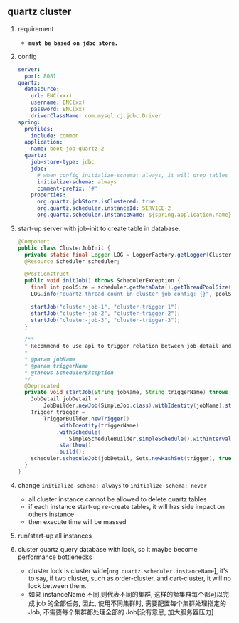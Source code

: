 ## quartz cluster

1. requirement

   - **`must be based on jdbc store.`**

2. config

   ```yaml
   server:
     port: 8081
   quartz:
     datasource:
       url: ENC(xxx)
       username: ENC(xx)
       password: ENC(xx)
       driverClassName: com.mysql.cj.jdbc.Driver
   spring:
     profiles:
       include: common
     application:
       name: boot-job-quartz-2
     quartz:
       job-store-type: jdbc
       jdbc:
         # when config initialize-schema: always, it will drop tables and re-create when server start-up
         initialize-schema: always
         comment-prefix: '#'
       properties:
         org.quartz.jobStore.isClustered: true
         org.quartz.scheduler.instanceId: SERVICE-2
         org.quartz.scheduler.instanceName: ${spring.application.name}
   ```

3. start-up server with job-init to create table in database.

   ```java
   @Component
   public class ClusterJobInit {
     private static final Logger LOG = LoggerFactory.getLogger(ClusterJobInit.class);
     @Resource Scheduler scheduler;

     @PostConstruct
     public void initJob() throws SchedulerException {
       final int poolSize = scheduler.getMetaData().getThreadPoolSize();
       LOG.info("quartz thread count in cluster job config: {}", poolSize);

       startJob("cluster-job-1", "cluster-trigger-1");
       startJob("cluster-job-2", "cluster-trigger-2");
       startJob("cluster-job-3", "cluster-trigger-3");
     }

     /**
     * Recommend to use api to trigger relation between job-detail and triggers.
     *
     * @param jobName
     * @param triggerName
     * @throws SchedulerException
     */
     @Deprecated
     private void startJob(String jobName, String triggerName) throws SchedulerException {
       JobDetail jobDetail =
           JobBuilder.newJob(SimpleJob.class).withIdentity(jobName).storeDurably(true).build();
       Trigger trigger =
           TriggerBuilder.newTrigger()
               .withIdentity(triggerName)
               .withSchedule(
                   SimpleScheduleBuilder.simpleSchedule().withIntervalInSeconds(5).repeatForever())
               .startNow()
               .build();
       scheduler.scheduleJob(jobDetail, Sets.newHashSet(trigger), true);
     }
   }
   ```

4. change `initialize-schema: always` to `initialize-schema: never`

   - all cluster instance cannot be allowed to delete quartz tables
   - if each instance start-up re-create tables, it will has side impact on others instance
   - then execute time will be massed

5. run/start-up all instances

6. cluster quartz query database with lock, so it maybe become performance bottlenecks

   - cluster lock is cluster wide[`org.quartz.scheduler.instanceName`], it's to say, if two cluster, such as order-cluster, and cart-cluster, it will no lock between them.
   - 如果 instanceName 不同,则代表不同的集群, 这样的额集群每个都可以完成 job 的全部任务, 因此, 使用不同集群时, 需要配置每个集群处理指定的 Job, 不需要每个集群都处理全部的 Job[没有意思, 加大服务器压力]
